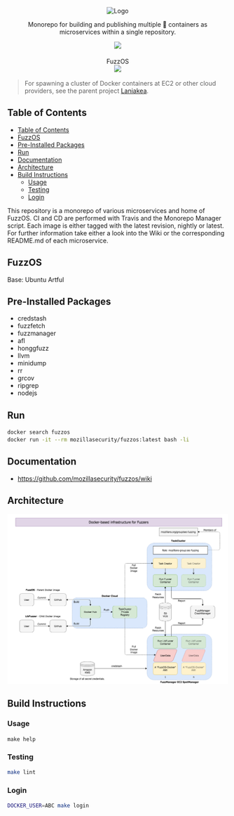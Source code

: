 <p align="center">
  <img src="https://github.com/posidron/posidron.github.io/raw/master/static/images/orion.png" alt="Logo" />
</p>

<p align="center">
  Monorepo for building and publishing multiple 🐳  containers as microservices within a single repository.
</p>
<p align="center">
<a href="https://travis-ci.org/MozillaSecurity/orion"><img src="https://travis-ci.org/MozillaSecurity/orion.svg?branch=master"></a>
<br/><br/>
FuzzOS<br>
  <a href="https://microbadger.com/images/mozillasecurity/fuzzos"><img src="https://images.microbadger.com/badges/image/mozillasecurity/fuzzos.svg"></a>
</p>

> For spawning a cluster of Docker containers at EC2 or other cloud providers, see the parent project [Laniakea](https://github.com/MozillaSecurity/laniakea/).

## Table of Contents

- [Table of Contents](#table-of-contents)
- [FuzzOS](#fuzzos)
- [Pre-Installed Packages](#pre-installed-packages)
- [Run](#run)
- [Documentation](#documentation)
- [Architecture](#architecture)
- [Build Instructions](#build-instructions)
  - [Usage](#usage)
  - [Testing](#testing)
  - [Login](#login)


This repository is a monorepo of various microservices and home of FuzzOS. CI and CD are performed with Travis and the Monorepo Manager script. Each image is either tagged with the latest revision, nightly or latest. For further information take either a look into the Wiki or the corresponding README.md of each microservice.



## FuzzOS

Base: Ubuntu Artful

## Pre-Installed Packages

- credstash
- fuzzfetch
- fuzzmanager
- afl
- honggfuzz
- llvm
- minidump
- rr
- grcov
- ripgrep
- nodejs

## Run

```bash
docker search fuzzos
docker run -it --rm mozillasecurity/fuzzos:latest bash -li
```

## Documentation

- https://github.com/mozillasecurity/fuzzos/wiki

## Architecture

[![](docs/assets/overview.png)](https://raw.githubusercontent.com/MozillaSecurity/fuzzos/master/docs/assets/overview.png)

## Build Instructions

### Usage

```
make help
```

### Testing

```bash
make lint
```

### Login

```bash
DOCKER_USER=ABC make login
```
